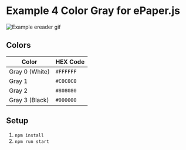 # Example 4 Color Gray for ePaper.js

![Example ereader gif](../../images/4gray.jpg)

## Colors

| Color          | HEX Code  |
| -------------- | --------- |
| Gray 0 (White) | `#FFFFFF` |
| Gray 1         | `#C0C0C0` |
| Gray 2         | `#808080` |
| Gray 3 (Black) | `#000000` |

## Setup

1. `npm install`
2. `npm run start`
